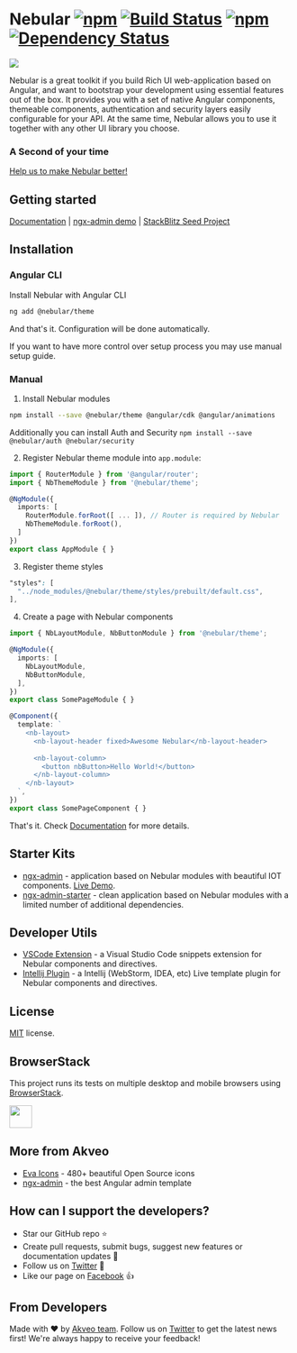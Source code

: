 # Nebular [![npm](https://img.shields.io/npm/l/@nebular/theme.svg)]() [![Build Status](https://travis-ci.org/akveo/nebular.svg?branch=master)](https://travis-ci.org/akveo/nebular) [![npm](https://img.shields.io/npm/dt/@nebular/theme.svg)](https://www.npmjs.com/package/@nebular/theme) [![Dependency Status](https://david-dm.org/akveo/ngx-admin/status.svg)](https://david-dm.org/akveo/ng2-admin)

<a href="https://akveo.github.io/nebular/"><img src="https://i.imgur.com/ScNTkCX.png"></a>

Nebular is a great toolkit if you build Rich UI web-application based on Angular, and want to bootstrap your development using essential features out of the box. 
It provides you with a set of native Angular components, themeable components, authentication and security layers easily configurable for your API. 
At the same time, Nebular allows you to use it together with any other UI library you choose.

### A Second of your time

[Help us to make Nebular better!](https://goo.gl/forms/3vRrw7hdp6v9Gjmo1)

## Getting started
[Documentation](https://akveo.github.io/nebular/docs/getting-started/what-is-nebular?utm_source=github&utm_medium=nebular_readme) | [ngx-admin demo](http://github.com/akveo/ngx-admin) | [StackBlitz Seed Project](https://stackblitz.com/github/akveo/nebular-seed)

## Installation

### Angular CLI

Install Nebular with Angular CLI

```bash
ng add @nebular/theme
```

And that's it. Configuration will be done automatically.

If you want to have more control over setup process you may use manual setup guide.

### Manual

1. Install Nebular modules

```bash
npm install --save @nebular/theme @angular/cdk @angular/animations
```
Additionally you can install Auth and Security `npm install --save @nebular/auth @nebular/security`

2. Register Nebular theme module into `app.module`:

```ts
import { RouterModule } from '@angular/router';
import { NbThemeModule } from '@nebular/theme';

@NgModule({
  imports: [
    RouterModule.forRoot([ ... ]), // Router is required by Nebular
    NbThemeModule.forRoot(),
  ]
})
export class AppModule { }
```

3. Register theme styles

```scss
"styles": [
  "../node_modules/@nebular/theme/styles/prebuilt/default.css",
],
```

4. Create a page with Nebular components

```ts
import { NbLayoutModule, NbButtonModule } from '@nebular/theme';

@NgModule({
  imports: [
    NbLayoutModule,
    NbButtonModule,
  ],
})
export class SomePageModule { }
```

```ts
@Component({
  template: `
    <nb-layout>
      <nb-layout-header fixed>Awesome Nebular</nb-layout-header>
      
      <nb-layout-column>
        <button nbButton>Hello World!</button>
      </nb-layout-column>
    </nb-layout>
  `,
})
export class SomePageComponent { }
```
That's it. Check [Documentation](https://akveo.github.io/nebular/docs/getting-started/what-is-nebular?utm_source=github&utm_medium=nebular_readme) for more details.

## Starter Kits

- [ngx-admin](http://github.com/akveo/ngx-admin) - application based on Nebular modules with beautiful IOT components. [Live Demo](http://akveo.com/ngx-admin?utm_source=github&utm_medium=nebular_readme).
- [ngx-admin-starter](https://github.com/akveo/ngx-admin/tree/starter-kit) - clean application based on Nebular modules with a limited number of additional dependencies.

## Developer Utils
- [VSCode Extension](https://marketplace.visualstudio.com/items?itemName=shalinjames.vscode-nebular-snippets) - a Visual Studio Code snippets extension for Nebular components and directives.
- [Intellij Plugin](https://plugins.jetbrains.com/plugin/11065-nebular-code-snippets) - a Intellij (WebStorm, IDEA, etc) Live template plugin for Nebular components and directives.

## License
[MIT](LICENSE.txt) license.

## BrowserStack
This project runs its tests on multiple desktop and mobile browsers using [BrowserStack](http://www.browserstack.com).

<img src="https://cloud.githubusercontent.com/assets/131406/22254249/534d889e-e254-11e6-8427-a759fb23b7bd.png" height="40" />

## More from Akveo

- [Eva Icons](https://github.com/akveo/eva-icons) - 480+ beautiful Open Source icons
- [ngx-admin](https://github.com/akveo/ngx-admin) - the best Angular admin template

## How can I support the developers?
- Star our GitHub repo :star:
- Create pull requests, submit bugs, suggest new features or documentation updates :wrench:
- Follow us on [Twitter](https://twitter.com/akveo_inc) :feet:
- Like our page on [Facebook](https://www.facebook.com/akveo/) :thumbsup:

## From Developers
Made with :heart: by [Akveo team](http://akveo.com?utm_source=github&utm_medium=nebular_readme). Follow us on [Twitter](https://twitter.com/akveo_inc) to get the latest news first!
We're always happy to receive your feedback!
